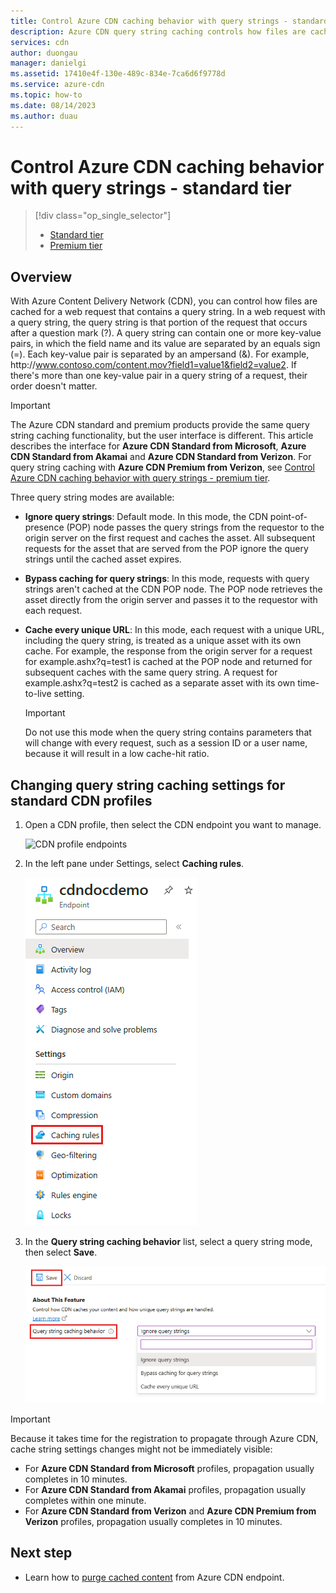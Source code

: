 ```yaml
---
title: Control Azure CDN caching behavior with query strings - standard tier
description: Azure CDN query string caching controls how files are cached when a web request contains a query string. This article describes query string caching in Azure CDN standard products.
services: cdn
author: duongau
manager: danielgi
ms.assetid: 17410e4f-130e-489c-834e-7ca6d6f9778d
ms.service: azure-cdn
ms.topic: how-to
ms.date: 08/14/2023
ms.author: duau
---
```


# Control Azure CDN caching behavior with query strings - standard tier
> [!div class="op_single_selector"]
> * [Standard tier](cdn-query-string.md)
> * [Premium tier](cdn-query-string-premium.md)
> 

## Overview

With Azure Content Delivery Network (CDN), you can control how files are cached for a web request that contains a query string. In a web request with a query string, the query string is that portion of the request that occurs after a question mark (?). A query string can contain one or more key-value pairs, in which the field name and its value are separated by an equals sign (=). Each key-value pair is separated by an ampersand (&). For example, http:\//www.contoso.com/content.mov?field1=value1&field2=value2. If there's more than one key-value pair in a query string of a request, their order doesn't matter. 

> [!IMPORTANT]
> The Azure CDN standard and premium products provide the same query string caching functionality, but the user interface is different. This article describes the interface for **Azure CDN Standard from Microsoft**, **Azure CDN Standard from Akamai** and **Azure CDN Standard from Verizon**. For query string caching with **Azure CDN Premium from Verizon**, see [Control Azure CDN caching behavior with query strings - premium tier](cdn-query-string-premium.md).

Three query string modes are available:

- **Ignore query strings**: Default mode. In this mode, the CDN point-of-presence (POP) node passes the query strings from the requestor to the origin server on the first request and caches the asset. All subsequent requests for the asset that are served from the POP ignore the query strings until the cached asset expires.

- **Bypass caching for query strings**: In this mode, requests with query strings aren't cached at the CDN POP node. The POP node retrieves the asset directly from the origin server and passes it to the requestor with each request.

- **Cache every unique URL**: In this mode, each request with a unique URL, including the query string, is treated as a unique asset with its own cache. For example, the response from the origin server for a request for example.ashx?q=test1 is cached at the POP node and returned for subsequent caches with the same query string. A request for example.ashx?q=test2 is cached as a separate asset with its own time-to-live setting.
   
    >[!IMPORTANT] 
    > Do not use this mode when the query string contains parameters that will change with every request, such as a session ID or a user name, because it will result in a low cache-hit ratio.

## Changing query string caching settings for standard CDN profiles

1. Open a CDN profile, then select the CDN endpoint you want to manage.
   
   ![CDN profile endpoints](./media/cdn-query-string/cdn-endpoints.png)
   
2. In the left pane under Settings, select **Caching rules**.
   
    ![CDN Caching rules button](./media/cdn-query-string/cdn-caching-rules-btn.png)
   
3. In the **Query string caching behavior** list, select a query string mode, then select **Save**.
   
   ![CDN query string caching options](./media/cdn-query-string/cdn-query-string.png)

> [!IMPORTANT]
> Because it takes time for the registration to propagate through Azure CDN, cache string settings changes might not be immediately visible:
> - For **Azure CDN Standard from Microsoft** profiles, propagation usually completes in 10 minutes. 
> - For **Azure CDN Standard from Akamai** profiles, propagation usually completes within one minute. 
> - For **Azure CDN Standard from Verizon** and **Azure CDN Premium from Verizon** profiles, propagation usually completes in 10 minutes. 

## Next step

- Learn how to [purge cached content](cdn-purge-endpoint.md) from Azure CDN endpoint.

